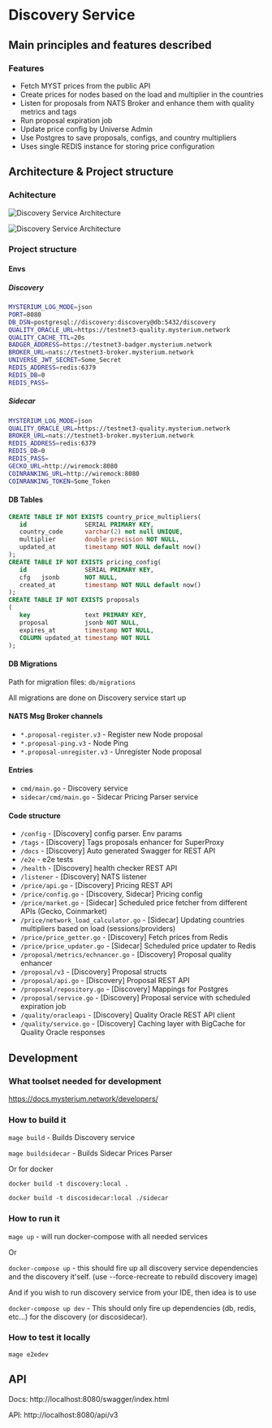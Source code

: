 # Discovery Service

## Main principles and features described
### Features
* Fetch MYST prices from the public API
* Create prices for nodes based on the load and multiplier in the countries
* Listen for proposals from NATS Broker and enhance them with quality metrics and tags
* Run proposal expiration job
* Update price config by Universe Admin
* Use Postgres to save proposals, configs, and country multipliers
* Uses single REDIS instance for storing price configuration

## Architecture & Project structure
### Achitecture
![](/docs/architecture.png "Discovery Service Architecture")


![](/docs/service_blocks.png "Discovery Service Architecture")
### Project structure

#### Envs

##### Discovery

```bash
MYSTERIUM_LOG_MODE=json
PORT=8080
DB_DSN=postgresql://discovery:discovery@db:5432/discovery
QUALITY_ORACLE_URL=https://testnet3-quality.mysterium.network
QUALITY_CACHE_TTL=20s
BADGER_ADDRESS=https://testnet3-badger.mysterium.network
BROKER_URL=nats://testnet3-broker.mysterium.network
UNIVERSE_JWT_SECRET=Some_Secret
REDIS_ADDRESS=redis:6379
REDIS_DB=0
REDIS_PASS=
```

##### Sidecar

```bash
MYSTERIUM_LOG_MODE=json
QUALITY_ORACLE_URL=https://testnet3-quality.mysterium.network
BROKER_URL=nats://testnet3-broker.mysterium.network
REDIS_ADDRESS=redis:6379
REDIS_DB=0
REDIS_PASS=
GECKO_URL=http://wiremock:8080
COINRANKING_URL=http://wiremock:8080
COINRANKING_TOKEN=Some_Token
```

#### DB Tables

```sql
CREATE TABLE IF NOT EXISTS country_price_multipliers(
   id                SERIAL PRIMARY KEY,
   country_code      varchar(2) not null UNIQUE,
   multiplier        double precision NOT NULL,
   updated_at        timestamp NOT NULL default now()
);
CREATE TABLE IF NOT EXISTS pricing_config(
   id                SERIAL PRIMARY KEY,
   cfg   jsonb       NOT NULL,
   created_at        timestamp NOT NULL default now()
);
CREATE TABLE IF NOT EXISTS proposals
(
   key               text PRIMARY KEY,
   proposal          jsonb NOT NULL,
   expires_at        timestamp NOT NULL,
   COLUMN updated_at timestamp NOT NULL
);
```

#### DB Migrations

Path for migration files: `db/migrations`

All migrations are done on Discovery service start up

#### NATS Msg Broker channels

* `*.proposal-register.v3` - Register new Node proposal
* `*.proposal-ping.v3` - Node Ping
* `*.proposal-unregister.v3` - Unregister Node proposal

#### Entries

* `cmd/main.go` - Discovery service
* `sidecar/cmd/main.go` - Sidecar Pricing Parser service

#### Code structure

* `/config` - [Discovery] config parser. Env params
* `/tags` - [Discovery] Tags proposals enhancer for SuperProxy
* `/docs` - [Discovery] Auto generated Swagger for REST API
* `/e2e` - e2e tests
* `/health` - [Discovery] health checker REST API
* `/listener` - [Discovery] NATS listener
* `/price/api.go` - [Discovery] Pricing REST API
* `/price/config.go` - [Discovery, Sidecar] Pricing config
* `/price/market.go` - [Sidecar] Scheduled price fetcher from different APIs (Gecko, Coinmarket)
* `/price/network_load_calculator.go` - [Sidecar] Updating countries multipliers based on load (sessions/providers)
* `/price/price_getter.go` - [Discovery] Fetch prices from Redis
* `/price/price_updater.go` - [Sidecar] Scheduled price updater to Redis
* `/proposal/metrics/echnancer.go` - [Discovery] Proposal quality enhancer
* `/proposal/v3` - [Discovery] Proposal structs
* `/proposal/api.go` - [Discovery] Proposal REST API
* `/proposal/repository.go` - [Discovery] Mappings for Postgres
* `/proposal/service.go` - [Discovery] Proposal service with scheduled expiration job
* `/quality/oracleapi` - [Discovery] Quality Oracle REST API client
* `/quality/service.go` -  [Discovery] Caching layer with BigCache for Quality Oracle responses

## Development

### What toolset needed for development

https://docs.mysterium.network/developers/

### How to build it

`mage build` - Builds Discovery service

`mage buildsidecar` - Builds Sidecar Prices Parser

Or for docker

`docker build -t discovery:local .`

`docker build -t discosidecar:local ./sidecar`

### How to run it

`mage up` - will run docker-compose with all needed services

Or

`docker-compose up` - this should fire up all discovery service dependencies and the discovery it'self. (use --force-recreate to rebuild discovery image)

And if you wish to run discovery service from your IDE, then idea is to use

`docker-compose up dev` - This should only fire up dependencies (db, redis, etc...) for the discovery (or discosidecar).

### How to test it locally

`mage e2edev`

## API

Docs: http://localhost:8080/swagger/index.html

API: http://localhost:8080/api/v3
